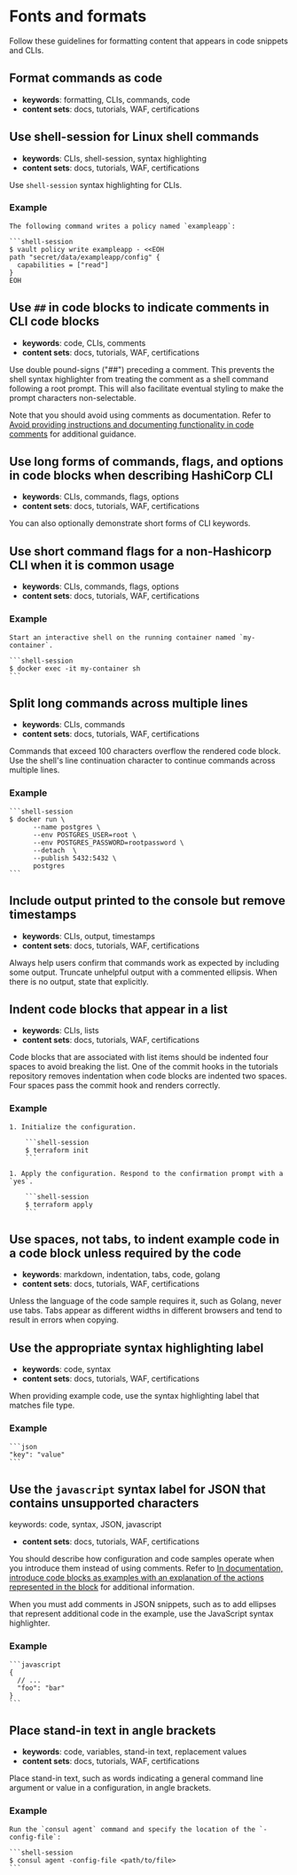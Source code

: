 # Fonts and formats

Follow these guidelines for formatting content that appears in code snippets and CLIs.

## Format commands as code

- **keywords**: formatting, CLIs, commands, code
- **content sets**: docs, tutorials, WAF, certifications

## Use shell-session for Linux shell commands

- **keywords**: CLIs, shell-session, syntax highlighting
- **content sets**: docs, tutorials, WAF, certifications

Use `shell-session` syntax highlighting for CLIs.

### Example

````
The following command writes a policy named `exampleapp`:

```shell-session
$ vault policy write exampleapp - <<EOH
path "secret/data/exampleapp/config" {
  capabilities = ["read"]
}
EOH
````

## Use `##` in code blocks to indicate comments in CLI code blocks 

- **keywords**: code, CLIs, comments
- **content sets**: docs, tutorials, WAF, certifications

Use double pound-signs ("##") preceding a comment. This prevents the shell syntax highlighter from treating the comment as a shell command following a root prompt. This will also facilitate eventual styling to make the prompt characters non-selectable.

Note that you should avoid using comments as documentation. Refer to [Avoid providing instructions and documenting functionality in code comments](organization#avoid-providing-instructions-and-documenting-functionality-in-code-comments) for additional guidance.

## Use long forms of commands, flags, and options in code blocks when describing HashiCorp CLI    

- **keywords**: CLIs, commands, flags, options
- **content sets**: docs, tutorials, WAF, certifications

You can also optionally demonstrate short forms of CLI keywords.

## Use short command flags for a non-Hashicorp CLI when it is common usage

- **keywords**: CLIs, commands, flags, options
- **content sets**: docs, tutorials, WAF, certifications

### Example

````
Start an interactive shell on the running container named `my-container`.

```shell-session
$ docker exec -it my-container sh
```
````

## Split long commands across multiple lines

- **keywords**: CLIs, commands
- **content sets**: docs, tutorials, WAF, certifications

Commands that exceed 100 characters overflow the rendered code block. Use the shell's line continuation character to continue commands across multiple lines.

### Example

````
```shell-session
$ docker run \
      --name postgres \
      --env POSTGRES_USER=root \
      --env POSTGRES_PASSWORD=rootpassword \
      --detach  \
      --publish 5432:5432 \
      postgres
```
````

## Include output printed to the console but remove timestamps

- **keywords**: CLIs, output, timestamps
- **content sets**: docs, tutorials, WAF, certifications

Always help users confirm that commands work as expected by including some output. Truncate unhelpful output with a commented ellipsis. When there is no output, state that explicitly.

## Indent code blocks that appear in a list

- **keywords**: CLIs, lists
- **content sets**: docs, tutorials, WAF, certifications

Code blocks that are associated with list items should be indented four spaces to avoid breaking the list. One of the commit hooks in the tutorials repository removes indentation when code blocks are indented two spaces. Four spaces pass the commit hook and renders correctly.

### Example

````
1. Initialize the configuration.

    ```shell-session
    $ terraform init
    ```

1. Apply the configuration. Respond to the confirmation prompt with a `yes`.

    ```shell-session
    $ terraform apply
    ```
````

## Use spaces, not tabs, to indent example code in a code block unless required by the code

- **keywords**: markdown, indentation, tabs, code, golang 
- **content sets**: docs, tutorials, WAF, certifications

Unless the language of the code sample requires it, such as Golang, never use tabs. Tabs appear as different widths in different browsers and tend to result in errors when copying. 

## Use the appropriate syntax highlighting label

- **keywords**: code, syntax 
- **content sets**: docs, tutorials, WAF, certifications

When providing example code, use the syntax highlighting label that matches file type.

### Example

````
```json
"key": "value"
```
````

## Use the `javascript` syntax label for JSON that contains unsupported characters

keywords: code, syntax, JSON, javascript 
- **content sets**: docs, tutorials, WAF, certifications

You should describe how configuration and code samples operate when you introduce them instead of using comments. Refer to [In documentation, introduce code blocks as examples with an explanation of the actions represented in the block](../general/content-organization.md#in-documentation-introduce-code-blocks-as-examples-with-an-explanation-of-the-actions-represented-in-the-block) for additional information.

When you must add comments in JSON snippets, such as to add ellipses that represent additional code in the example, use the JavaScript syntax highlighter.

### Example

````
```javascript
{
  // ...
  "foo": "bar"
}
```
````

## Place stand-in text in angle brackets

- **keywords**: code, variables, stand-in text, replacement values
- **content sets**: docs, tutorials, WAF, certifications

Place stand-in text, such as words indicating a general command line argument or value in a configuration, in angle brackets.

### Example

````
Run the `consul agent` command and specify the location of the `-config-file`:

```shell-session
$ consul agent -config-file <path/to/file>
```
````

